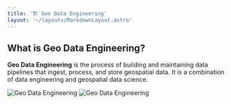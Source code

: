 ```yaml
---
title: '🏗️ Geo Data Engineering'
layout: '~/layouts/MarkdownLayout.astro'
---
```


## What is Geo Data Engineering?

**Geo Data Engineering** is the process of building and maintaining data pipelines that ingest, process, and store geospatial data. It is a combination of data engineering and geospatial data science.

<image src="https://www.evernote.com/shard/s542/sh/8f52e10d-4723-4ac7-9ea1-acadda69911e/t3lwx9HigR9HknoWvv-KqjRIQKqbqYdU2CSh-ycQw6tvbsOK7FsRY0tkQQ/deep/0/image.png" class="dark:block hidden" alt="Geo Data Engineering" />

<image src="https://www.evernote.com/shard/s542/sh/36a5a8a7-6ea2-4589-a74d-55eff2265a30/wdzbemL97Xdk-bEx9IAsVWWUkvzpJHrgwt9wdZ77NQ9qaUoQh_f9ritFKQ/deep/0/image.png" class="dark:hidden block" alt="Geo Data Engineering" />

